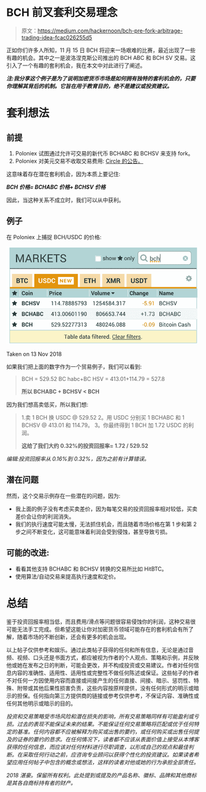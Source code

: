 # BCH 前叉套利交易理念

> 原文：<https://medium.com/hackernoon/bch-pre-fork-arbitrage-trading-idea-fcac026255d5>

正如你们许多人所知，11 月 15 日 BCH 将迎来一场艰难的比赛，最近出现了一些有趣的机会。其中之一是波洛涅克斯公司推出的 BCH ABC 和 BCH SV 交易。这引入了一个有趣的套利机会，我在本文中对此进行了阐述。

***注:我分享这个例子是为了说明加密货币市场是如何拥有独特的套利机会的，只要你理解其背后的机制。它旨在用于教育目的，绝不是建议或投资建议。***

# **套利想法**

## 前提

1.  Poloniex 试图通过允许可交易的新代币 BCHABC 和 BCHSV 来支持 fork。
2.  Poloniex 对美元交易不收取交易费用: [Circle 的公告。](https://blog.circle.com/2018/11/08/poloniex-removes-trading-fees-for-usd-coin-usdc/)

这意味着存在潜在套利机会，因为本质上要记住:

***BCH 价格= BCHABC 价格+ BCHSV 价格***

因此，当这种关系不成立时，我们可以从中获利。

## 例子

在 Poloniex 上捕捉 BCH/USDC 的价格:

![](img/6a98830ddd946ae3813c3ea0e2261e60.png)

Taken on 13 Nov 2018

如果我们把上面的数字作为一个贸易例子，我们可以看到:

> BCH = 529.52
> BC habc+BC HSV = 413.01+114.79 = 527.8
> 
> **所以 BCHABC + BCHSV < BCH**

因为我们想高卖低买，所以我们想:

> 1.卖 1 BCH 换 USDC @ 529.52
> 2。用 USDC 分别买 1 BCHABC 和 1 BCHSV @ 413.01 和 114.79。
> 3。你最终得到 1 BCH 加 1.72 USDC 的利润。
> 
> **这给了我们大约 0.32%的投资回报率= 1.72 / 529.52**

*编辑:投资回报率从 0.16%到 0.32%，因为之前有计算错误。*

## **潜在问题**

然而，这个交易示例存在一些潜在的问题，因为:

*   我上面的例子没有考虑买卖差价，因为每笔交易的投资回报率相对较低，买卖差价会让你的利润消失。
*   我们的执行速度可能太慢，无法抓住机会，而且随着市场价格在第 1 步和第 2 步之间不断变化，这可能意味着利润会受到侵蚀，甚至导致亏损。

## **可能的改进:**

*   看看其他支持 BCHABC 和 BCHSV 转换的交易所比如 HitBTC。
*   使用算法/自动交易来提高执行速度和定价。

# **总结**

鉴于投资回报率相当低，而且费用/滑点等问题很容易侵蚀你的利润，这种交易很可能无法手工完成。但希望这能让你对加密货币领域可能存在的套利机会有所了解，随着市场的不断创新，还会有更多的机会出现。

以上帖子仅供参考和娱乐。通过此类帖子获得的任何和所有信息，无论是通过音频、视频、口头还是书面方式，都应被视为作者的个人观点、策略和示例，并反映他或她在发布之日的判断，可能会更改，并不构成投资或交易建议。作者对任何信息内容的准确性、适用性、适用性或完整性不做任何陈述或保证。这些帖子的作者不对任何一方因使用内容而直接或间接产生的任何直接、间接、暗示、惩罚性、特殊、附带或其他后果性损害负责，这些内容按原样提供，没有任何形式的明示或暗示的担保。任何指向第三方提供商的链接或参考仅供参考，不保证内容、准确性或任何其他明示或暗示的目的。

*投资和交易策略受市场风险和潜在损失的影响，所有交易策略同样有可能盈利或亏损。过去的表现不能保证未来的结果。不能保证任何交易策略将匹配或优于任何特定的基准。任何内容都不应被解释为购买或出售的要约，或任何购买或出售任何提及的证券的要约的恳求。在任何情况下，读者都不应该从表面价值上接受从本博客获得的任何信息，而应该对任何材料进行尽职调查，以形成自己的观点和最佳判断。在采取任何行动之前，应咨询专业顾问以获得个性化的投资建议。如果读者希望应用任何帖子中包含的概念或想法，这样的读者对他或她的行为承担全部责任。*

*2018 湛豪。保留所有权利。此处提到或提及的产品名称、徽标、品牌和其他商标是其各自商标持有者的财产。*